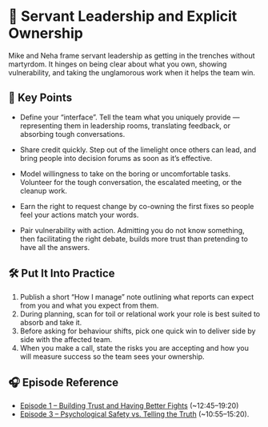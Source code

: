 # 🤝 Servant Leadership and Explicit Ownership

Mike and Neha frame servant leadership as getting in the trenches without martyrdom.
It hinges on being clear about what you own, showing vulnerability, and taking the unglamorous work when it helps the team win.

## 🔑 Key Points

- Define your “interface”.
  Tell the team what you uniquely provide — representing them in leadership rooms, translating feedback, or absorbing tough conversations.

- Share credit quickly.
  Step out of the limelight once others can lead, and bring people into decision forums as soon as it’s effective.

- Model willingness to take on the boring or uncomfortable tasks.
  Volunteer for the tough conversation, the escalated meeting, or the cleanup work.

- Earn the right to request change by co-owning the first fixes so people feel your actions match your words.

- Pair vulnerability with action.
  Admitting you do not know something, then facilitating the right debate, builds more trust than pretending to have all the answers.

## 🛠️ Put It Into Practice

1. Publish a short “How I manage” note outlining what reports can expect from you and what you expect from them.
2. During planning, scan for toil or relational work your role is best suited to absorb and take it.
3. Before asking for behaviour shifts, pick one quick win to deliver side by side with the affected team.
4. When you make a call, state the risks you are accepting and how you will measure success so the team sees your ownership.

## 🎧 Episode Reference

- [Episode 1 – Building Trust and Having Better Fights](https://www.youtube.com/watch?v=JZSePIKgAaw&list=PLdx6vnBOYrMZw3ZHjJJyItqQuZQhTIzhc) (~12:45–19:20)
- [Episode 3 – Psychological Safety vs. Telling the Truth](https://www.youtube.com/watch?v=QH3l1TV_v2o&list=PLdx6vnBOYrMZw3ZHjJJyItqQuZQhTIzhc&t=655s) (~10:55–15:20).
